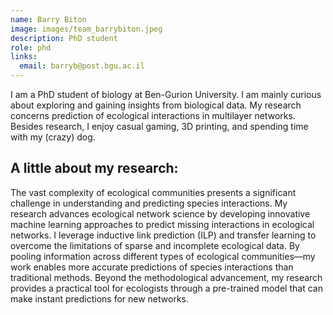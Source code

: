 ```yaml
---
name: Barry Biton
image: images/team_barrybiton.jpeg
description: PhD student
role: phd
links:
  email: barryb@post.bgu.ac.il
---
```


I am a PhD student of biology at Ben-Gurion University. I am mainly curious about exploring and gaining insights from biological data. My research concerns prediction of ecological interactions in multilayer networks. Besides research, I enjoy casual gaming, 3D printing, and spending time with my (crazy) dog.

## A little about my research:
The vast complexity of ecological communities presents a significant challenge in understanding and predicting species interactions. My research advances ecological network science by developing innovative machine learning approaches to predict missing interactions in ecological networks. I leverage inductive link prediction (ILP) and transfer learning to overcome the limitations of sparse and incomplete ecological data. By pooling information across different types of ecological communities—my work enables more accurate predictions of species interactions than traditional methods. Beyond the methodological advancement, my research provides a practical tool for ecologists through a pre-trained model that can make instant predictions for new networks.
